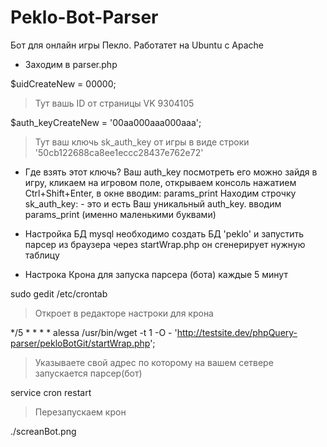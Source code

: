 # Peklo-Bot-Parser

Бот для онлайн игры Пекло.
Работатет на Ubuntu c Apache

- Заходим в parser.php

$uidCreateNew = 00000; 
> Тут вашь ID от страницы VK 9304105

$auth_keyCreateNew = '00aa000aaa000aaa'; 
> Тут ваш ключь sk_auth_key от игры в виде строки '50cb122688ca8ee1eccc28437e762e72'

- Где взять этот ключь?
Ваш auth_key посмотреть его можно зайдя в игру, кликаем на игровом поле, открываем консоль нажатием Ctrl+Shift+Enter, в окне вводим: params_print Находим строчку sk_auth_key: - это и есть Ваш уникальный auth_key. вводим params_print (именно маленькими буквами)

- Настройка БД mysql
необходимо создать БД 
'peklo' 
и запустить парсер из браузера через startWrap.php он сгенерирует нужную таблицу

- Настрока Крона для запуска парсера (бота) каждые 5 минут

sudo gedit /etc/crontab  
> Откроет в редакторе настроки для крона

*/5 * * * * alessa /usr/bin/wget -t 1 -O - 'http://testsite.dev/phpQuery-parser/pekloBotGit/startWrap.php'; 
> Указываете свой адрес по которому на вашем сетвере запускается парсер(бот)

service cron restart 
> Перезапускаем крон

./screanBot.png
